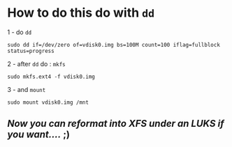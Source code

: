 # How to do this do with `dd` 

1 - do `dd`
```
sudo dd if=/dev/zero of=vdisk0.img bs=100M count=100 iflag=fullblock status=progress
```
2 - after `dd` do : `mkfs`
```
sudo mkfs.ext4 -f vdisk0.img
```

3 - and `mount`
```
sudo mount vdisk0.img /mnt
```

## _Now you can reformat into XFS under an LUKS if you want...._  ;) 
